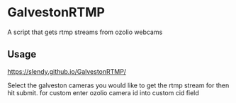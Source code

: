 # GalvestonRTMP
A script that gets rtmp streams from ozolio webcams
## Usage
https://slendy.github.io/GalvestonRTMP/

Select the galveston cameras you would like to get the rtmp stream for then hit submit. for custom enter ozolio camera id into custom cid field

